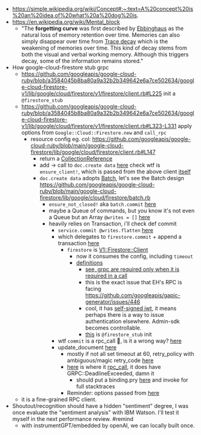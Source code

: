 - https://simple.wikipedia.org/wiki/Concept#:~:text=A%20concept%20is%20an%20idea,of%20what%20a%20dog%20is.
- https://en.wikipedia.org/wiki/Mental_block
	- "The **forgetting curve** was first described by [Ebbinghaus](https://en.wikipedia.org/wiki/Ebbinghaus "Ebbinghaus") as the natural loss of memory retention over time. Memories can also simply disappear over time from [Trace decay](https://en.wikipedia.org/wiki/Trace_decay "Trace decay") which is the weakening of memories over time. This kind of decay stems from both the visual and verbal working memory. Although this triggers decay, some of the information remains stored."
- How google-cloud-firestore stub grpc
	- https://github.com/googleapis/google-cloud-ruby/blob/a3584045b8ba80a9a32b2b349642e6a7ce502634/google-cloud-firestore-v1/lib/google/cloud/firestore/v1/firestore/client.rb#L225 init a `@firestore_stub`
	- https://github.com/googleapis/google-cloud-ruby/blob/a3584045b8ba80a9a32b2b349642e6a7ce502634/google-cloud-firestore-v1/lib/google/cloud/firestore/v1/firestore/client.rb#L323-L331 apply options from `Google::Cloud::Firestore.new` and `call_rpc`
		- resource config eg. col: https://github.com/googleapis/google-cloud-ruby/blob/main/google-cloud-firestore/lib/google/cloud/firestore/client.rb#L147
			- return a [CollectionReference](https://github.com/googleapis/google-cloud-ruby/blob/main/google-cloud-firestore/lib/google/cloud/firestore/collection_reference.rb) 
			- add -> call to `doc.create data` [here](https://github.com/googleapis/google-cloud-ruby/blob/main/google-cloud-firestore/lib/google/cloud/firestore/document_reference.rb#LL258C19-L258C19) check wtf is `ensure_client!`, which is passed from the above client [itself](https://github.com/googleapis/google-cloud-ruby/blob/main/google-cloud-firestore/lib/google/cloud/firestore/client.rb#L213)
			- `doc.create data` adopts [Batch](https://github.com/googleapis/google-cloud-ruby/blob/main/google-cloud-firestore/lib/google/cloud/firestore/client.rb#L600), let's see the Batch design https://github.com/googleapis/google-cloud-ruby/blob/main/google-cloud-firestore/lib/google/cloud/firestore/batch.rb
				- `ensure_not_closed!` aka `batch.commit` [here](https://github.com/googleapis/google-cloud-ruby/blob/main/google-cloud-firestore/lib/google/cloud/firestore/batch.rb#L118)
				- maybe a Queue of commands, but you know it's not even a Queue but an Array `@writes = []` [here](https://github.com/googleapis/google-cloud-ruby/blob/main/google-cloud-firestore/lib/google/cloud/firestore/batch.rb#L60)
				- heavily relies on Transaction, i'll check def commit
					- `service.commit @writes.flatten` [here](https://github.com/googleapis/google-cloud-ruby/blob/main/google-cloud-firestore/lib/google/cloud/firestore/batch.rb#L402)
					- which delegates to `firestore.commit` + append a transaction [here](https://github.com/googleapis/google-cloud-ruby/blob/a3584045b8ba80a9a32b2b349642e6a7ce502634/google-cloud-firestore/lib/google/cloud/firestore/service.rb#L154-L156)
						- `firestore` is [V1::Firestore::Client](https://github.com/googleapis/google-cloud-ruby/blob/a3584045b8ba80a9a32b2b349642e6a7ce502634/google-cloud-firestore/lib/google/cloud/firestore/service.rb#L45)
							- now it consumes the config, including `timeout`
							- [definitions](https://github.com/googleapis/google-cloud-ruby/blob/a3584045b8ba80a9a32b2b349642e6a7ce502634/google-cloud-firestore-v1/lib/google/cloud/firestore/v1/firestore/client.rb#L192)
								- [see, grpc are required only when it is required in a call](https://github.com/googleapis/google-cloud-ruby/blob/a3584045b8ba80a9a32b2b349642e6a7ce502634/google-cloud-firestore-v1/lib/google/cloud/firestore/v1/firestore/client.rb#L193-L197)
								- this is the exact issue that EH's RPC is facing https://github.com/googleapis/gapic-generator/issues/446
								- cool, it has [self-signed jwt](https://github.com/googleapis/google-cloud-ruby/blob/a3584045b8ba80a9a32b2b349642e6a7ce502634/google-cloud-firestore-v1/lib/google/cloud/firestore/v1/firestore/client.rb#L209), it means perhaps there is a way to issue authentication elsewhere. Admin-sdk becomes controllable.
								- [this](https://github.com/googleapis/google-cloud-ruby/blob/a3584045b8ba80a9a32b2b349642e6a7ce502634/google-cloud-firestore-v1/lib/google/cloud/firestore/v1/firestore/client.rb#L225-L231) is `@firestore_stub` init 
					- wtf `commit` is a rpc_call :thinking:, is it a wrong way? [here](https://github.com/googleapis/google-cloud-ruby/blob/a3584045b8ba80a9a32b2b349642e6a7ce502634/google-cloud-firestore-v1/lib/google/cloud/firestore/v1/firestore/client.rb#L942)
					- update_document [here](https://github.com/googleapis/google-cloud-ruby/blob/a3584045b8ba80a9a32b2b349642e6a7ce502634/google-cloud-firestore-v1/lib/google/cloud/firestore/v1/firestore/client.rb#L527)
						- mostly if not all set timeout at 60, retry_policy with ambiguous/magic retry_code [here](https://github.com/googleapis/google-cloud-ruby/blob/a3584045b8ba80a9a32b2b349642e6a7ce502634/google-cloud-firestore-v1/lib/google/cloud/firestore/v1/firestore/client.rb#L84-L86)
						- [here](https://github.com/googleapis/gapic-generator-ruby/blob/main/gapic-common/lib/gapic/grpc/service_stub/rpc_call.rb#L126) is where it [rpc_call](https://github.com/googleapis/gapic-generator-ruby/blob/main/gapic-common/lib/gapic/grpc/service_stub.rb#LL154C9-L154C17), it does have GRPC::DeadlineExceeded, damn it
							- should put a binding.pry [here](https://github.com/googleapis/gapic-generator-ruby/blob/main/gapic-common/lib/gapic/grpc/service_stub/rpc_call.rb#L145) and invoke for full stacktraces
						- Reminder: options passed from [here](https://github.com/googleapis/google-cloud-ruby/blob/a3584045b8ba80a9a32b2b349642e6a7ce502634/google-cloud-firestore-v1/lib/google/cloud/firestore/v1/firestore/client.rb#L331)
	- it is a fine-grained RPC client.
- Shoutout/recognition should have a hidden "sentiment" degree, I was once evaluate the "sentiment analysis" with IBM Watson. I'll test it myself in the next performance review. #remind 
	- with instrumentGPT/embedded by openAI, we can locally built once.